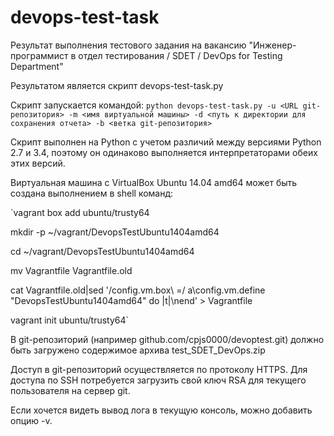 # devops-test-task

Результат выполнения тестового задания на вакансию
"Инженер-программист в отдел тестирования / SDET / DevOps for Testing Department"

Результатом является скрипт devops-test-task.py

Скрипт запускается командой:
`python devops-test-task.py -u <URL git-репозитория> -m <имя виртуальной машины> -d <путь к директории для сохранения отчета> -b <ветка git-репозитория>`

Скрипт выполнен на Python с учетом различий между версиями Python 2.7 и 3.4, поэтому
он одинаково выполняется интерпретаторами обеих этих версий.

Виртуальная машина с VirtualBox Ubuntu 14.04 amd64 может быть создана выполнением в shell команд:

`vagrant box add ubuntu/trusty64

mkdir -p ~/vagrant/DevopsTestUbuntu1404amd64

cd ~/vagrant/DevopsTestUbuntu1404amd64

mv Vagrantfile Vagrantfile.old

cat Vagrantfile.old|sed '/config\.vm\.box\ \=/ a\config.vm.define "DevopsTestUbuntu1404amd64" do |t|\nend' > Vagrantfile

vagrant init ubuntu/trusty64`

В git-репозиторий (например github.com/cpjs0000/devoptest.git) должно быть загружено содержимое архива test_SDET_DevOps.zip

Доступ в git-репозиторий осуществляется по протоколу HTTPS. 
Для доступа по SSH потребуется загрузить свой ключ RSA для текущего пользователя на сервер git.


Если хочется видеть вывод лога в текущую консоль, можно добавить опцию -v.
